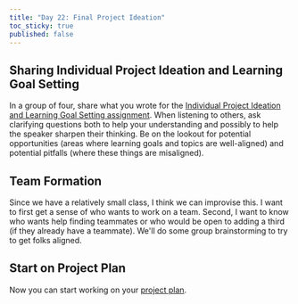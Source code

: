 ```yaml
---
title: "Day 22: Final Project Ideation"
toc_sticky: true
published: false
---
```


## Sharing Individual Project Ideation and Learning Goal Setting

In a group of four, share what you wrote for the [Individual Project Ideation and Learning Goal Setting assignment](https://olin.instructure.com/courses/761/assignments/12290).  When listening to others, ask clarifying questions both to help your understanding and possibly to help the speaker sharpen their thinking.  Be on the lookout for potential opportunities (areas where learning goals and topics are well-aligned) and potential pitfalls (where these things are misaligned).

## Team Formation

Since we have a relatively small class, I think we can improvise this.  I want to first get a sense of who wants to work on a team.  Second, I want to know who wants help finding teammates or who would be open to adding a third (if they already have a teammate).  We'll do some group brainstorming to try to get folks aligned.

## Start on Project Plan

Now you can start working on your [project plan](../assignments/assignment_09#project-plan-4-points).